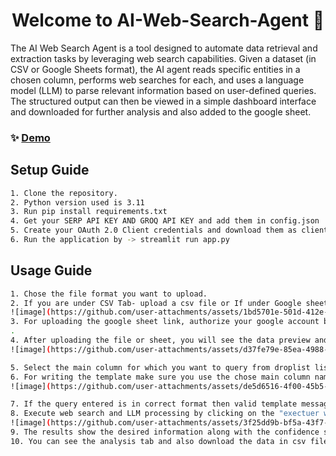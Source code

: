 <h1 align="center">Welcome to AI-Web-Search-Agent 👋</h1>
<p>
</p>

The AI Web Search Agent is a tool designed to automate data retrieval and extraction tasks by leveraging web search capabilities.
Given a dataset (in CSV or Google Sheets format), the AI agent reads specific entities in a chosen column, performs web searches for each, and uses a language model (LLM) to parse relevant information based on user-defined queries. The structured output can then be viewed in a simple dashboard interface and downloaded for further analysis and also added to the google sheet.

### ✨ [Demo](https://ai-web-search-agent.streamlit.app/)

## Setup Guide

```sh
1. Clone the repository.
2. Python version used is 3.11
3. Run pip install requirements.txt
4. Get your SERP API KEY AND GROQ API KEY and add them in config.json
5. Create your OAuth 2.0 Client credentials and download them as client_secret.json file from google cloud console, alSo enable to Google Sheet API.
6. Run the application by -> streamlit run app.py

```

## Usage Guide

```sh
1. Chose the file format you want to upload.
2. If you are under CSV Tab- upload a csv file or If under Google sheet Tab- upload the sheet link.
![image](https://github.com/user-attachments/assets/1bd5701e-501d-412e-b894-1f16efed344f)
3. For uploading the google sheet link, authorize your google account by signing in
.
4. After uploading the file or sheet, you will see the data preview and data statistics.
![image](https://github.com/user-attachments/assets/d37fe79e-85ea-4988-bc5b-bf560c8da9f8)

5. Select the main column for which you want to query from droplist list of column names.
6. For writing the template make sure you use the chose main column name in curly braces in the query.
![image](https://github.com/user-attachments/assets/de5d6516-4f00-45b5-8e00-d4184efe1b8c)

7. If the query entered is in correct format then valid template message is shown and query preview is shown.
8. Execute web search and LLM processing by clicking on the "exectuer web search" button.
![image](https://github.com/user-attachments/assets/3f25dd9b-bf5a-43f7-8135-b918307a8f3d)
9. The results show the desired information along with the confidence score, the web sources and brief notes.
10. You can see the analysis tab and also download the data in csv file, or add data to google sheet- if input was google sheet.


```
